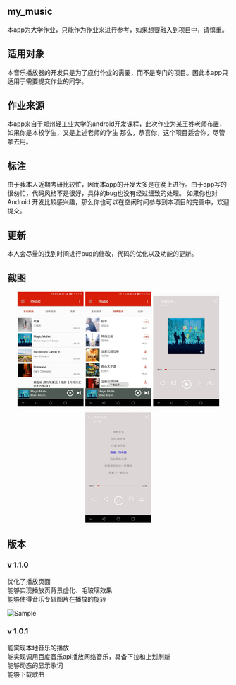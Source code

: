 ## my_music
本app为大学作业，只能作为作业来进行参考，如果想要融入到项目中，请慎重。
## 适用对象
本音乐播放器的开发只是为了应付作业的需要，而不是专门的项目。因此本app只适用于需要提交作业的同学。
## 作业来源
本app来自于郑州轻工业大学的android开发课程，此次作业为某王姓老师布置，如果你是本校学生，又是上述老师的学生
那么，恭喜你，这个项目适合你，尽管拿去用。
## 标注
由于我本人近期考研比较忙，因而本app的开发大多是在晚上进行。由于app写的很匆忙，代码风格不是很好，具体的bug也没有经过细致的处理。
如果你也对Android 开发比较感兴趣，那么你也可以在空闲时间参与到本项目的完善中，欢迎提交。
## 更新
本人会尽量的找到时间进行bug的修改，代码的优化以及功能的更新。
## 截图
<p align="center">
	<img src="https://github.com/qichaoqun35/my_music/blob/master/wapper_image/local.jpg" alt="Sample"  width="150"height="260">
	<img src="https://github.com/qichaoqun35/my_music/blob/master/wapper_image/net.jpg" alt="Sample"  width="150" height="260">
	<img src="https://github.com/qichaoqun35/my_music/blob/master/wapper_image/play.jpg" alt="Sample"  width="150" height="260">
	<img src="https://github.com/qichaoqun35/my_music/blob/master/wapper_image/lyric.jpg" alt="Sample"  width="150" height="260">
</p>

## 版本
### v 1.1.0  
优化了播放页面  
能够实现播放页背景虚化、毛玻璃效果  
能够使得音乐专辑图片在播放的旋转  
<p>
<img src="https://github.com/qichaoqun35/my_music/blob/master/wapper_image/new_play_pager.jpg" alt="Sample"  width="150"height="260">	
</p>

### v 1.0.1  
能实现本地音乐的播放  
能实现调用百度音乐api播放网络音乐，具备下拉和上划刷新  
能够动态的显示歌词  
能够下载歌曲
